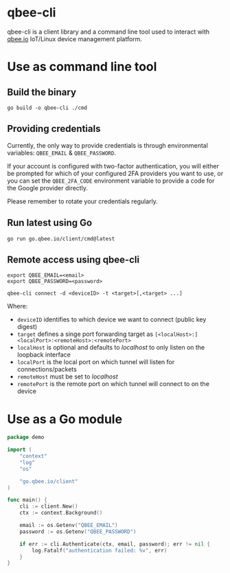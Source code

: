 # qbee-cli

qbee-cli is a client library and a command line tool used to interact with [qbee.io](https://qbee.io) IoT/Linux device management platform.


# Use as command line tool

## Build the binary

```shell
go build -o qbee-cli ./cmd
```

## Providing credentials

Currently, the only way to provide credentials is through environmental variables: `QBEE_EMAIL` & `QBEE_PASSWORD`. 

If your account is configured with two-factor authentication, you will either be prompted for which of your configured
2FA providers you want to use, or you can set the `QBEE_2FA_CODE` environment variable to provide a code for the 
Google provider directly.

Please remember to rotate your credentials regularly.

## Run latest using Go

```shell
go run go.qbee.io/client/cmd@latest
```

## Remote access using qbee-cli

```shell
export QBEE_EMAIL=<email>
export QBEE_PASSWORD=<password>

qbee-cli connect -d <deviceID> -t <target>[,<target> ...]
```

Where:
- `deviceID` identifies to which device we want to connect (public key digest)
- `target` defines a singe port forwarding target as `[<localHost>:]<localPort>:<remoteHost>:<remotePort>`
- `localHost` is optional and defaults to _localhost_ to only listen on the loopback interface
- `localPort` is the local port on which tunnel will listen for connections/packets
- `remoteHost` must be set to _localhost_
- `remotePort` is the remote port on which tunnel will connect to on the device

# Use as a Go module

```go
package demo

import (
	"context"
	"log"
	"os"

	"go.qbee.io/client"
)

func main() {
	cli := client.New()
	ctx := context.Background()

	email := os.Getenv("QBEE_EMAIL")
	password := os.Getenv("QBEE_PASSWORD")

	if err := cli.Authenticate(ctx, email, password); err != nil {
		log.Fatalf("authentication failed: %v", err)
	}
}
```
